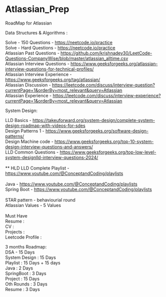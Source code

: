 # Atlassian_Prep
RoadMap for Atlassian

Data Structures & Algorithms :

Solve - 150 Questions - https://neetcode.io/practice <br/>
Solve - Hard Questions - https://neetcode.io/practice <br/>
Atlassian Past Questions - https://github.com/krishnadey30/LeetCode-Questions-CompanyWise/blob/master/atlassian_alltime.csv <br/>
Atlassian Interview Questions - https://www.geeksforgeeks.org/atlassian-interview-questions-for-technical-profiles/ <br/>
Atlassian Interview Experience - https://www.geeksforgeeks.org/tag/atlassian/ <br/>
Atlassian Discussion - https://leetcode.com/discuss/interview-question?currentPage=1&orderBy=most_relevant&query=Atlassian <br/>
Atlassian Experience - https://leetcode.com/discuss/interview-experience?currentPage=1&orderBy=most_relevant&query=Atlassian <br/>

System Design:

LLD Basics - https://takeuforward.org/system-design/complete-system-design-roadmap-with-videos-for-sdes <br/>
Design Patterns 1 - https://www.geeksforgeeks.org/software-design-patterns/ <br/>
Design Machine code - https://www.geeksforgeeks.org/top-10-system-design-interview-questions-and-answers/ <br/>
LLD Common Questions - https://www.geeksforgeeks.org/top-low-level-system-designlld-interview-questions-2024/ <br/>
<br/>
** HLD LLD Complete Playlist - https://www.youtube.com/@ConceptandCoding/playlists <br/>
<br/>
Java - https://www.youtube.com/@ConceptandCoding/playlists <br/>
Spring Boot - https://www.youtube.com/@ConceptandCoding/playlists <br/>
<br/>
STAR pattern - behaviourial round <br/>
Atlassian Values - 5 Values <br/>
<br/>
Must Have<br/>
Resume : <br/>
CV : <br/>
Projects : <br/>
Leetcode Profile : <br/>

3 months Roadmap:<br/>
DSA - 15 Days<br/>
System Design : 15 Days<br/>
Playlist : 15 Days + 15 days<br/>
Java : 2 Days<br/>
SpringBoot : 3 Days<br/>
Project : 15 Days<br/>
Oth Rounds : 3 Days<br/>
Resume : 3 Days<br/>





